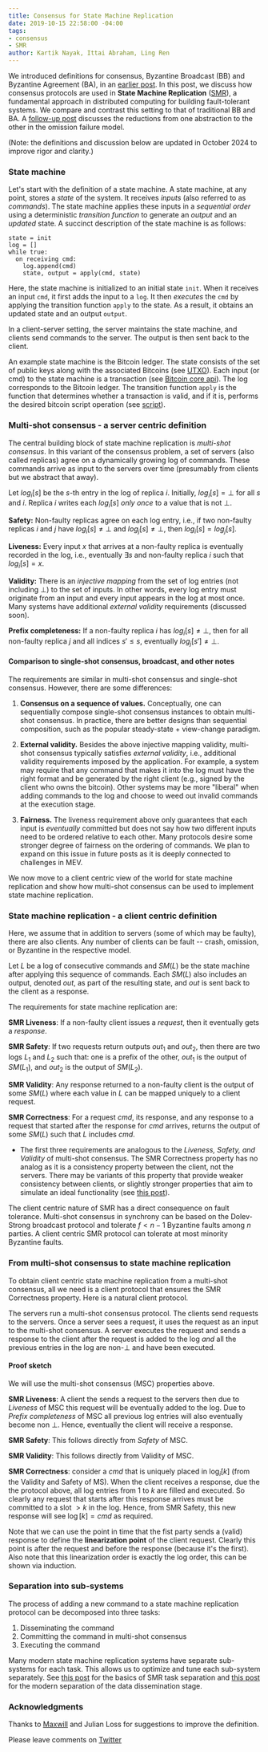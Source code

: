 ```yaml
---
title: Consensus for State Machine Replication
date: 2019-10-15 22:58:00 -04:00
tags:
- consensus
- SMR
author: Kartik Nayak, Ittai Abraham, Ling Ren
---
```


We introduced definitions for consensus, Byzantine Broadcast (BB) and Byzantine Agreement (BA), in an [earlier post](https://decentralizedthoughts.github.io/2019-06-27-defining-consensus/). In this post, we discuss how consensus protocols are used in **State Machine Replication** ([SMR](https://en.wikipedia.org/wiki/State_machine_replication)), a fundamental approach in distributed computing for building fault-tolerant systems. We compare and contrast this setting to that of traditional BB and BA. A [follow-up post](https://decentralizedthoughts.github.io/2022-11-19-from-single-shot-to-smr/) discusses the reductions from one abstraction to the other in the omission failure model.

(Note: the definitions and discussion below are updated in October 2024 to improve rigor and clarity.) 

### State machine

Let's start with the definition of a state machine. A state machine, at any point, stores a *state* of the system. It receives *inputs* (also referred to as *commands*). The state machine applies these inputs in a *sequential order* using a deterministic *transition function* to generate an *output* and an *updated* state. A succinct description of the state machine is as follows:

```
state = init
log = []
while true:
  on receiving cmd:
    log.append(cmd)
    state, output = apply(cmd, state)
```

Here, the state machine is initialized to an initial state `init`. When it receives an input `cmd`, it first adds the input to a `log`. It then *executes* the `cmd` by applying the transition function `apply` to the state. As a result, it obtains an updated state and an output `output`. 

In a client-server setting, the server maintains the state machine, and clients send commands to the server. The output is then sent back to the client.

An example state machine is the Bitcoin ledger. The state consists of the set of public keys along with the associated Bitcoins (see [UTXO](https://www.mycryptopedia.com/bitcoin-utxo-unspent-transaction-output-set-explained/)). Each input (or cmd) to the state machine is a transaction (see [Bitcoin core api](https://bitcoin.org/en/developer-reference#bitcoin-core-apis)). The log corresponds to the Bitcoin ledger. The transition function `apply` is the function that determines whether a transaction is valid, and if it is, performs the desired bitcoin script operation (see [script](https://en.bitcoin.it/wiki/Script)).


### Multi-shot consensus - a server centric definition

The central building block of state machine replication is *multi-shot consensus*. In this variant of the consensus problem, a set of servers (also called replicas) agree on a dynamically growing log of commands. These commands arrive as input to the servers over time (presumably from clients but we abstract that away).

Let $log_i[s]$ be the $s$-th entry in the log of replica $i$. Initially, $log_i[s]=\bot$ for all $s$ and $i$. Replica $i$ writes each $log_i[s]$ *only once* to a value that is not $\bot$. 

**Safety:** Non-faulty replicas agree on each log entry, i.e., if two non-faulty replicas $i$ and $j$ have $log_i[s] \neq \bot$ and $log_j[s] \neq \bot$, then $log_i[s] = log_j[s]$.

**Liveness:** Every input $x$ that arrives at a non-faulty replica is eventually recorded in the log, i.e., eventually  $\exists s$ and non-faulty replica $i$ such that $log_i[s] = x$.

**Validity:** There is an *injective mapping* from the set of log entries (not including $\bot$) to the set of inputs. In other words, every log entry must originate from an input and every input appears in the log at most once. Many systems have additional *external validity* requirements (discussed soon).
  
**Prefix completeness:** If a non-faulty replica $i$ has $log_i[s] \neq \bot$, then for all non-faulty replica $j$ and all indices $s' \le s$, eventually $log_j[s'] \neq \bot$. 

#### Comparison to single-shot consensus, broadcast, and other notes

The requirements are similar in multi-shot consensus and single-shot consensus.  However, there are some differences:

1. **Consensus on a sequence of values.** Conceptually, one can sequentially compose single-shot consensus instances to obtain multi-shot consensus. In practice, there are better designs than sequential composition, such as the popular steady-state + view-change paradigm.

2. **External validity.** Besides the above injective mapping validity, multi-shot consensus typically satisfies *external validity*, i.e., additional validity requirements imposed by the application. For example, a system may require that any command that makes it into the log must have the right format and be generated by the right client (e.g., signed by the client who owns the bitcoin). Other systems may be more "liberal" when adding commands to the log and choose to weed out invalid commands at the execution stage. 
 
3. **Fairness.** The liveness requirement above only guarantees that each input is *eventually* committed but does not say how two different inputs need to be ordered relative to each other. Many protocols desire some stronger degree of fairness on the ordering of commands. We plan to expand on this issue in future posts as it is deeply connected to challenges in MEV.

We now move to a client centric view of the world for state machine replication and show how multi-shot consensus can be used to implement state machine replication. 

### State machine replication - a client centric definition

Here, we assume that in addition to servers (some of which may be faulty), there are also clients. Any number of clients can be fault -- crash, omission, or Byzantine in the respective model. 

Let $L$ be a log of consecutive commands and $SM(L)$ be the state machine after applying this sequence of commands. Each $SM(L)$ also includes an output, denoted $out$, as part of the resulting state, and $out$ is sent back to the client as a response. 

The requirements for state machine replication are:

**SMR Liveness**: If a non-faulty client issues a *request*, then it eventually gets a *response*. 

**SMR Safety**: If two requests return outputs $out_1$ and $out_2$, then there are two logs $L_1$ and $L_2$ such that: one is a prefix of the other, $out_1$ is the output of $SM(L_1)$, and $out_2$ is the output of $SM(L_2)$.

**SMR Validity**: Any response returned to a non-faulty client is the output of some $SM(L)$ where each value in $L$ can be mapped uniquely to a client request.

**SMR Correctness**: For a request $cmd$, its response, and any response to a request that started after the response for $cmd$ arrives, returns the output of some $SM(L)$ such that $L$ includes $cmd$.

* The first three requirements are analogous to the *Liveness, Safety, and Validity* of multi-shot consensus. The SMR Correctness property has no analog as it is a consistency property between the client, not the servers. There may be variants of this property that provide weaker consistency between clients, or slightly stronger properties that aim to simulate an ideal functionality (see [this post](https://decentralizedthoughts.github.io/2021-10-16-the-ideal-state-machine-model-multiple-clients-and-linearizability/)).

The client centric nature of SMR has a direct consequence on fault tolerance. Multi-shot consensus in synchrony can be based on the Dolev-Strong broadcast protocol and tolerate $f < n-1$ Byzantine faults among $n$ parties. A client centric SMR protocol can tolerate at most minority Byzantine faults.


### From multi-shot consensus to state machine replication

To obtain client centric state machine replication from a multi-shot consensus, all we need is a client protocol that ensures the SMR Correctness property. Here is a natural client protocol. 

The servers run a multi-shot consensus protocol. The clients send requests to the servers. Once a server sees a request, it uses the request as an input to the multi-shot consensus. 
A server executes the request and sends a response to the client after the request is added to the log *and* all the previous entries in the log are non-$\bot$ and have been executed. 

#### Proof sketch

We will use the multi-shot consensus (MSC) properties above.

**SMR Liveness**: A client the sends a request to the servers then due to *Liveness* of MSC this request will be eventually added to the log. Due to *Prefix completeness* of MSC all previous log entries will also eventually become non $\bot$. Hence, eventually the client will receive a response.

**SMR Safety**: This follows directly from *Safety* of MSC.


**SMR Validity**: This follows directly from Validity of MSC.


**SMR Correctness**: consider a $cmd$ that is uniquely placed in $\log_i[k]$ (from the Validity and Safety of MS). When the client receives a response, due the the protocol above, all log entries from 1 to $k$ are filled and executed. So clearly any request that starts after this response arrives must be committed to a slot $>k$ in the log. Hence, from SMR Safety, this new response will see $\log[k]=cmd$ as required.


Note that we can use the point in time that the fist party sends a (valid) response to define the **linearization point** of the client request. Clearly this point is after the request and before the response (because it's the first). Also note that this linearization order is exactly the log order, this can be shown via induction. 


### Separation into sub-systems

The process of adding a new command to a state machine replication protocol can be decomposed into three tasks:

1. Disseminating the command 
2. Committing the command in multi-shot consensus
3. Executing the command  

Many modern state machine replication systems have separate sub-systems for each task. This allows us to optimize and tune each sub-system separately. See [this post](https://decentralizedthoughts.github.io/2019-12-06-dce-the-three-scalability-bottlenecks-of-state-machine-replication/) for the basics of SMR task separation and [this post](https://decentralizedthoughts.github.io/2022-06-28-DAG-meets-BFT/) for the modern separation of the data dissemination stage. 

### Acknowledgments

Thanks to [Maxwill](https://twitter.com/tensorfi) and Julian Loss for suggestions to improve the definition.

Please leave comments on [Twitter](https://twitter.com/kartik1507/status/1185321750881538050?s=20)
